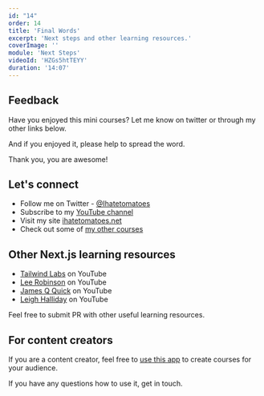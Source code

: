 ```yaml
---
id: "14"
order: 14
title: 'Final Words'
excerpt: 'Next steps and other learning resources.'
coverImage: ''
module: 'Next Steps'
videoId: 'HZGs5htTEYY'
duration: '14:07'
---
```


## Feedback

Have you enjoyed this mini courses? Let me know on twitter or through my other links below.

And if you enjoyed it, please help to spread the word.

Thank you, you are awesome!

## Let's connect

- Follow me on Twitter - [@Ihatetomatoes](https://twitter.com/ihatetomatoes)
- Subscribe to my [YouTube channel](https://www.youtube.com/channel/UC7O6CntQoAI-wYyJxYiqNUg)
- Visit my site [ihatetomatoes.net](https://ihatetomatoes.net/)
- Check out some of [my other courses](https://ihatetomatoes.net/store/)

## Other Next.js learning resources

- [Tailwind Labs](https://www.youtube.com/channel/UCOe-8z68tgw9ioqVvYM4ddQ) on YouTube
- [Lee Robinson](https://www.youtube.com/user/MaStaleee/videos) on YouTube
- [James Q Quick](https://www.youtube.com/c/JamesQQuick) on YouTube
- [Leigh Halliday](https://www.youtube.com/c/leighhalliday/) on YouTube

Feel free to submit PR with other useful learning resources.

## For content creators

If you are a content creator, feel free to [use this app](https://github.com/Ihatetomatoes/nextjs-101) to create courses for your audience.

If you have any questions how to use it, get in touch.
